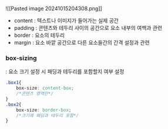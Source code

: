 ![[Pasted image 20241015204308.png]]
 + content : 텍스트나 이미지가 들어가는 실제 공간
 + padding : 콘텐츠와 테두리 사이의 공간으로 요소 내부의 여백과 관련
 + border : 요소의 테두리
 + margin : 요소 바깥 공간으로 다른 요소들간의 간격 설정과 관련

### box-sizing
: 요소 크기 설정 시 패딩과 테두리를 포함할지 여부 설정
```css
.box1{
	box-size: content-box;
	/*콘텐츠 영역만*/
}
.box2{
	box-size: border-box;
	/*크기에 패딩과 테두리 포함*/
}
```
